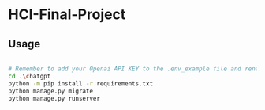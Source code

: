 # HCI-Final-Project
 
## Usage


~~~bash

# Remember to add your Openai API KEY to the .env_example file and rename it to .env
cd .\chatgpt
python -m pip install -r requirements.txt
python manage.py migrate
python manage.py runserver

~~~